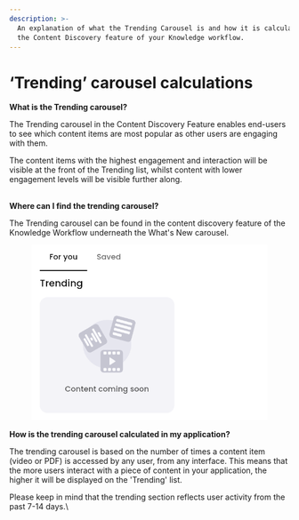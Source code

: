 ```yaml
---
description: >-
  An explanation of what the Trending Carousel is and how it is calculated in
  the Content Discovery feature of your Knowledge workflow.
---
```


# ‘Trending’ carousel calculations

**What is the Trending carousel?**&#x20;

The Trending carousel in the Content Discovery Feature enables end-users to see which content items are most popular as other users are engaging with them.&#x20;

The content items with the highest engagement and interaction will be visible at the front of the Trending list, whilst content with lower engagement levels will be visible further along.&#x20;

\
**Where can I find the trending carousel?**&#x20;

The Trending carousel can be found in the content discovery feature of the Knowledge Workflow underneath the What's New carousel. &#x20;

<figure><img src="../../../../.gitbook/assets/Screenshot (82).png" alt=""><figcaption></figcaption></figure>

**How is the trending carousel calculated in my application?**&#x20;

The trending carousel is based on the number of times a content item (video or PDF) is accessed by any user, from any interface. This means that the more users interact with a piece of content in your application, the higher it will be displayed on the 'Trending' list.

Please keep in mind that the trending section reflects user activity from the past 7-14 days.\
